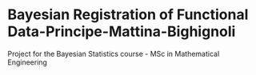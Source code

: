 # Bayesian Registration of Functional Data-Principe-Mattina-Bighignoli
Project for the Bayesian Statistics course - MSc in Mathematical Engineering
